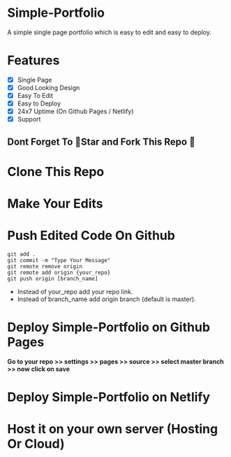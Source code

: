 # Simple-Portfolio

A simple single page portfolio which is easy to edit and easy to deploy.

# Features

-   [x] Single Page
-   [x] Good Looking Design
-   [x] Easy To Edit
-   [x] Easy to Deploy
-   [x] 24x7 Uptime (On Github Pages / Netlify)
-   [x] Support

## Dont Forget To 🌟Star and Fork This Repo 💙

# Clone This Repo

# Make Your Edits

# Push Edited Code On Github

```
git add .
git commit -m "Type Your Message"
git remote remove origin
git remote add origin {your_repo}
git push origin [branch_name]
```

-   Instead of your_repo add your repo link.
-   Instead of branch_name add origin branch (default is master).

# Deploy Simple-Portfolio on Github Pages

**Go to your repo >> settings >> pages >> source >> select master branch >> now click on save**

# Deploy Simple-Portfolio on Netlify

# Host it on your own server (Hosting Or Cloud)


